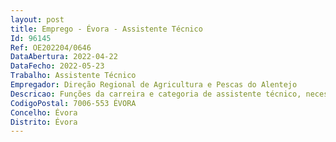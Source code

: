 ```yaml
--- 
layout: post
title: Emprego - Évora - Assistente Técnico
Id: 96145
Ref: OE202204/0646
DataAbertura: 2022-04-22
DataFecho: 2022-05-23
Trabalho: Assistente Técnico
Empregador: Direção Regional de Agricultura e Pescas do Alentejo
Descricao: Funções da carreira e categoria de assistente técnico, necessárias para o cumprimento das competências da Divisão de Gestão Financeira, incluindo as seguintes atividades  Execução de tarefas na área da receita  emissão e envio de faturas a clientes, através de diversas aplicações informáticas e de gestão, designadamente GeRFIP  elaboração e envio de ofícios e outras comunicações.
CodigoPostal: 7006-553 ÉVORA
Concelho: Évora
Distrito: Évora
--- 
```

